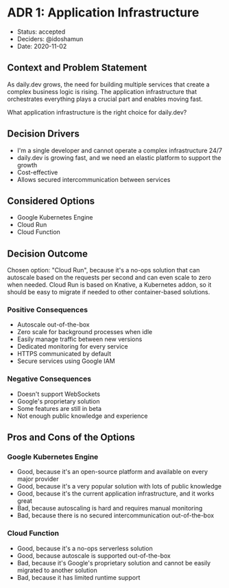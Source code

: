 # ADR 1: Application Infrastructure

* Status: accepted
* Deciders: @idoshamun
* Date: 2020-11-02

## Context and Problem Statement

As daily.dev grows, the need for building multiple services that create a complex business logic is rising.
The application infrastructure that orchestrates everything plays a crucial part and enables moving fast.

What application infrastructure is the right choice for daily.dev?

## Decision Drivers

* I'm a single developer and cannot operate a complex infrastructure 24/7
* daily.dev is growing fast, and we need an elastic platform to support the growth
* Cost-effective
* Allows secured intercommunication between services

## Considered Options

* Google Kubernetes Engine
* Cloud Run
* Cloud Function

## Decision Outcome

Chosen option: "Cloud Run", because it's a no-ops solution that can autoscale based on the requests per second and can even scale to zero when needed.
Cloud Run is based on Knative, a Kubernetes addon, so it should be easy to migrate if needed to other container-based solutions.

### Positive Consequences

* Autoscale out-of-the-box
* Zero scale for background processes when idle
* Easily manage traffic between new versions
* Dedicated monitoring for every service
* HTTPS communicated by default
* Secure services using Google IAM

### Negative Consequences

* Doesn't support WebSockets
* Google's proprietary solution
* Some features are still in beta
* Not enough public knowledge and experience

## Pros and Cons of the Options

### Google Kubernetes Engine

* Good, because it's an open-source platform and available on every major provider
* Good, because it's a very popular solution with lots of public knowledge
* Good, because it's the current application infrastructure, and it works great
* Bad, because autoscaling is hard and requires manual monitoring
* Bad, because there is no secured intercommunication out-of-the-box

### Cloud Function

* Good, because it's a no-ops serverless solution
* Good, because autoscale is supported out-of-the-box
* Bad, because it's Google's proprietary solution and cannot be easily migrated to another solution
* Bad, because it has limited runtime support
